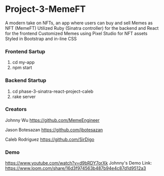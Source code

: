 # Project-3-MemeFT

A modern take on NFTs, an app where users can buy and sell Memes as NFT (MemeFT)
Utilized Ruby (Sinatra controller) for the backend and React for the frontend
Customized Memes using Pixel Studio for NFT assets
Styled in Bootstrap and in-line CSS 

### Frontend Sartup
1. cd my-app
2. npm start

### Backend Startup
1. cd phase-3-sinatra-react-project-caleb
2. rake server

### Creators

Johnny Wu 
https://github.com/MemeEngineer

Jason Botesazan
https://github.com/jbotesazan

Caleb Rodriguez
https://github.com/SirDigo

### Demo
https://www.youtube.com/watch?v=d9bRDY7orXk
Johnny's Demo Link: https://www.loom.com/share/16d3f974563b487b94e4c87d1d9512a3
